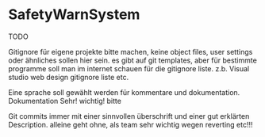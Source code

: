 # SafetyWarnSystem
TODO

Gitignore für eigene projekte bitte machen, keine object files, user settings oder ähnliches sollen hier sein. es gibt auf git templates, aber für bestimmte programme soll man im internet schauen für die gitignore liste. z.b. Visual studio web design gitignore liste etc.

Eine sprache soll gewählt werden für kommentare und dokumentation. Dokumentation Sehr! wichtig! bitte

Git commits immer mit einer sinnvollen überschrift und einer gut erklärten Description. alleine geht ohne, als team sehr wichtig wegen reverting etc!!!